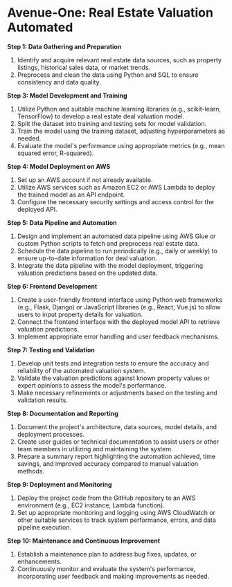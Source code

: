# Avenue-One: Real Estate Valuation Automated

**Step 1: Data Gathering and Preparation**
1. Identify and acquire relevant real estate data sources, such as property listings, historical sales data, or market trends.
2. Preprocess and clean the data using Python and SQL to ensure consistency and data quality.

**Step 3: Model Development and Training**
1. Utilize Python and suitable machine learning libraries (e.g., scikit-learn, TensorFlow) to develop a real estate deal valuation model.
2. Split the dataset into training and testing sets for model validation.
3. Train the model using the training dataset, adjusting hyperparameters as needed.
4. Evaluate the model's performance using appropriate metrics (e.g., mean squared error, R-squared).

**Step 4: Model Deployment on AWS**
1. Set up an AWS account if not already available.
2. Utilize AWS services such as Amazon EC2 or AWS Lambda to deploy the trained model as an API endpoint.
3. Configure the necessary security settings and access control for the deployed API.

**Step 5: Data Pipeline and Automation**
1. Design and implement an automated data pipeline using AWS Glue or custom Python scripts to fetch and preprocess real estate data.
2. Schedule the data pipeline to run periodically (e.g., daily or weekly) to ensure up-to-date information for deal valuation.
3. Integrate the data pipeline with the model deployment, triggering valuation predictions based on the updated data.

**Step 6: Frontend Development**
1. Create a user-friendly frontend interface using Python web frameworks (e.g., Flask, Django) or JavaScript libraries (e.g., React, Vue.js) to allow users to input property details for valuation.
2. Connect the frontend interface with the deployed model API to retrieve valuation predictions.
3. Implement appropriate error handling and user feedback mechanisms.

**Step 7: Testing and Validation**
1. Develop unit tests and integration tests to ensure the accuracy and reliability of the automated valuation system.
2. Validate the valuation predictions against known property values or expert opinions to assess the model's performance.
3. Make necessary refinements or adjustments based on the testing and validation results.

**Step 8: Documentation and Reporting**
1. Document the project's architecture, data sources, model details, and deployment processes.
2. Create user guides or technical documentation to assist users or other team members in utilizing and maintaining the system.
3. Prepare a summary report highlighting the automation achieved, time savings, and improved accuracy compared to manual valuation methods.

**Step 9: Deployment and Monitoring**
1. Deploy the project code from the GitHub repository to an AWS environment (e.g., EC2 instance, Lambda function).
2. Set up appropriate monitoring and logging using AWS CloudWatch or other suitable services to track system performance, errors, and data pipeline execution.

**Step 10: Maintenance and Continuous Improvement**
1. Establish a maintenance plan to address bug fixes, updates, or enhancements.
2. Continuously monitor and evaluate the system's performance, incorporating user feedback and making improvements as needed.
